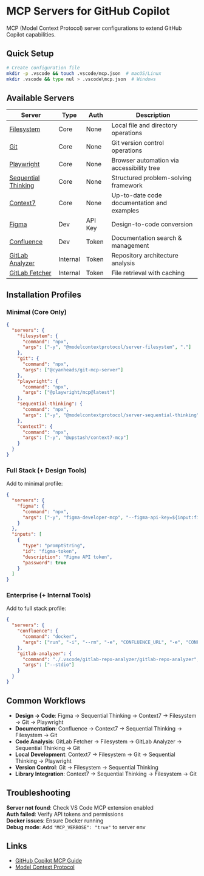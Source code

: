 # MCP Servers for GitHub Copilot

MCP (Model Context Protocol) server configurations to extend GitHub Copilot capabilities.

## Quick Setup
```bash
# Create configuration file
mkdir -p .vscode && touch .vscode/mcp.json  # macOS/Linux
mkdir .vscode && type nul > .vscode\mcp.json  # Windows
```

## Available Servers

| Server | Type | Auth | Description |
|--------|------|------|-------------|
| [Filesystem](./core/filesystem.md) | Core | None | Local file and directory operations |
| [Git](./core/git.md) | Core | None | Git version control operations |
| [Playwright](./web/playwright.md) | Core | None | Browser automation via accessibility tree |
| [Sequential Thinking](./ai-ml/sequential-thinking.md) | Core | None | Structured problem-solving framework |
| [Context7](./ai-ml/context7.md) | Core | None | Up-to-date code documentation and examples |
| [Figma](./development/figma.md) | Dev | API Key | Design-to-code conversion |
| [Confluence](./development/confluence.md) | Dev | Token | Documentation search & management |
| [GitLab Analyzer](./internal/gitlab-repo-analyzer.md) | Internal | Token | Repository architecture analysis |
| [GitLab Fetcher](./internal/gitlab-file-fetcher.md) | Internal | Token | File retrieval with caching |

## Installation Profiles

### Minimal (Core Only)
```json
{
  "servers": {
    "filesystem": {
      "command": "npx",
      "args": ["-y", "@modelcontextprotocol/server-filesystem", "."]
    },
    "git": {
      "command": "npx",
      "args": ["@cyanheads/git-mcp-server"]
    },
    "playwright": {
      "command": "npx", 
      "args": ["@playwright/mcp@latest"]
    },
    "sequential-thinking": {
      "command": "npx",
      "args": ["-y", "@modelcontextprotocol/server-sequential-thinking"]
    },
    "context7": {
      "command": "npx",
      "args": ["-y", "@upstash/context7-mcp"]
    }
  }
}
```

### Full Stack (+ Design Tools)
Add to minimal profile:
```json
{
  "servers": {
    "figma": {
      "command": "npx",
      "args": ["-y", "figma-developer-mcp", "--figma-api-key=${input:figma-token}", "--stdio"]
    }
  },
  "inputs": [
    {
      "type": "promptString",
      "id": "figma-token",
      "description": "Figma API token",
      "password": true
    }
  ]
}
```

### Enterprise (+ Internal Tools)
Add to full stack profile:
```json
{
  "servers": {
    "confluence": {
      "command": "docker",
      "args": ["run", "-i", "--rm", "-e", "CONFLUENCE_URL", "-e", "CONFLUENCE_USERNAME", "-e", "CONFLUENCE_API_TOKEN", "ghcr.io/sooperset/mcp-atlassian:latest"]
    },
    "gitlab-analyzer": {
      "command": "./.vscode/gitlab-repo-analyzer/gitlab-repo-analyzer",
      "args": ["--stdio"]
    }
  }
}
```

## Common Workflows

- **Design → Code**: Figma → Sequential Thinking → Context7 → Filesystem → Git → Playwright
- **Documentation**: Confluence → Context7 → Sequential Thinking → Filesystem → Git
- **Code Analysis**: GitLab Fetcher → Filesystem → GitLab Analyzer → Sequential Thinking → Git
- **Local Development**: Context7 → Filesystem → Git → Sequential Thinking → Playwright
- **Version Control**: Git → Filesystem → Sequential Thinking
- **Library Integration**: Context7 → Sequential Thinking → Filesystem → Git

## Troubleshooting

**Server not found**: Check VS Code MCP extension enabled  
**Auth failed**: Verify API tokens and permissions  
**Docker issues**: Ensure Docker running  
**Debug mode**: Add `"MCP_VERBOSE": "true"` to server env

## Links

- [GitHub Copilot MCP Guide](https://docs.github.com/en/copilot/how-tos/provide-context/use-mcp/extend-copilot-chat-with-mcp)
- [Model Context Protocol](https://modelcontextprotocol.io/)